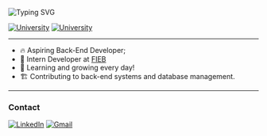![Typing SVG](https://readme-typing-svg.demolab.com?font=Fira+Code&weight=600&size=25&pause=3000&color=ffffff&random=false&width=435&height=40&lines=Hi!+👋+I'm+Elder+Galvão!)

[![University](https://img.shields.io/badge/SENAI-Graduated%20Systems%20Development%20%26%20Technician-blue)](https://www.ucsal.br/)
[![University](https://img.shields.io/badge/UCSAL-Studying%20Systems%20Analysis%20%26%20Development-blueviolet)](https://www.ucsal.br/)


<hr>

- 🔥 Aspiring Back-End Developer;
- 🔭 Intern Developer at [FIEB](https://www.linkedin.com/company/sistemafieb/posts/?feedView=all) 
- 🦾 Learning and growing every day!
- 🏗️ Contributing to back-end systems and database management.
<hr>

### Contact
<p align="left">

[![LinkedIn](https://custom-icon-badges.demolab.com/badge/LinkedIn-0A66C2?logo=linkedin-white&logoColor=fff)](https://www.linkedin.com/in/elder-galv%C3%A3o/)
[![Gmail](https://img.shields.io/badge/-Gmail-D14836?style=flat&logo=gmail&logoColor=white)](mailto:eldergalvao07@gmail.com)
<!--[![Instagram](https://img.shields.io/badge/-Instagram-E4405F?style=flat&logo=instagram&logoColor=white)](https://www.instagram.com/egqr_)-->

</p>
